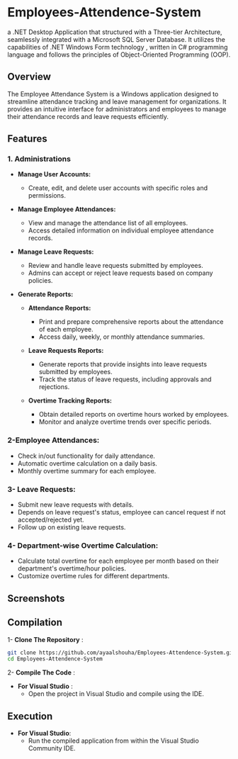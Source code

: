 # Employees-Attendence-System
a .NET Desktop Application that structured with a Three-tier Architecture, seamlessly integrated with a Microsoft SQL Server Database. It utilizes the capabilities of .NET Windows Form technology , written in C# programming language and follows the principles of Object-Oriented Programming (OOP).

## Overview
The Employee Attendance System is a Windows application designed to streamline attendance tracking and leave management for organizations. It provides an intuitive interface for administrators and employees to manage their attendance records and leave requests efficiently.

## Features 
### 1. Administrations
- **Manage User Accounts:**
  - Create, edit, and delete user accounts with specific roles and permissions.
     
- **Manage Employee Attendances:**
  - View and manage the attendance list of all employees.
  - Access detailed information on individual employee attendance records.

- **Manage Leave Requests:**
  - Review and handle leave requests submitted by employees.
  - Admins can accept or reject leave requests based on company policies.

- **Generate Reports:**
  - **Attendance Reports:**
    - Print and prepare comprehensive reports about the attendance of each employee.
    - Access daily, weekly, or monthly attendance summaries.

  - **Leave Requests Reports:**
    - Generate reports that provide insights into leave requests submitted by employees.
    - Track the status of leave requests, including approvals and rejections.

  - **Overtime Tracking Reports:**
    - Obtain detailed reports on overtime hours worked by employees.
    - Monitor and analyze overtime trends over specific periods.
  
 ### 2-Employee Attendances:
  - Check in/out functionality for daily attendance.
  - Automatic overtime calculation on a daily basis.
  -  Monthly overtime summary for each employee.
 
### 3- Leave Requests:
 - Submit new leave requests with details.
 - Depends on leave request's status, employee can cancel request if not accepted/rejected yet.
 - Follow up on existing leave requests.

### 4- Department-wise Overtime Calculation:
  - Calculate total overtime for each employee per month based on their department's overtime/hour policies.
  - Customize overtime rules for different departments.

## Screenshots


## Compilation 

1- **Clone The Repository** : 

   ```bash
git clone https://github.com/ayaalshouha/Employees-Attendence-System.git
cd Employees-Attendence-System
```

 2- **Compile The Code** : 
  - **For Visual Studio** :
     - Open the project in Visual Studio and compile using the IDE.

## Execution 

- **For Visual Studio**:
     - Run the compiled application from within the Visual Studio Community IDE.
